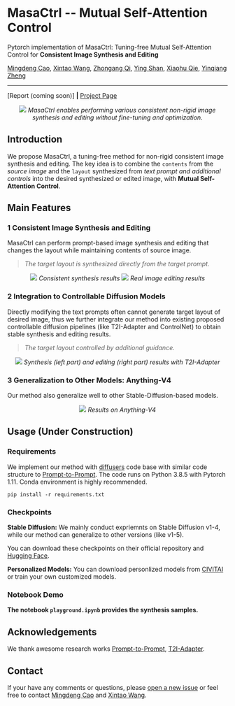 # MasaCtrl -- Mutual Self-Attention Control

Pytorch implementation of MasaCtrl: Tuning-free Mutual Self-Attention Control for **Consistent Image Synthesis and Editing**

[Mingdeng Cao](https://github.com/ljzycmd), [Xintao Wang](https://xinntao.github.io/), [Zhongang Qi](https://scholar.google.com/citations?user=zJvrrusAAAAJ), [Ying Shan](https://scholar.google.com/citations?user=4oXBp9UAAAAJ), [Xiaohu Qie](), [Yinqiang Zheng](https://scholar.google.com/citations?user=JD-5DKcAAAAJ)

---

[Report (coming soon)] **|** [Project Page](https://ljzycmd.github.io/projects/MasaCtrl/)

<div align="center">
<img src="https://huggingface.co/TencentARC/MasaCtrl/resolve/main/assets/overview.png">
<i> MasaCtrl enables performing various consistent non-rigid image synthesis and editing without fine-tuning and optimization. </i>
</div>


## Introduction

We propose MasaCtrl, a tuning-free method for non-rigid consistent image synthesis and editing. The key idea is to combine the `contents` from the *source image* and the `layout` synthesized from *text prompt and additional controls* into the desired synthesized or edited image, with **Mutual Self-Attention Control**.


## Main Features

### 1 Consistent Image Synthesis and Editing

MasaCtrl can perform prompt-based image synthesis and editing that changes the layout while maintaining contents of source image.

>*The target layout is synthesized directly from the target prompt.*

<div align="center">
<img src="https://huggingface.co/TencentARC/MasaCtrl/resolve/main/assets/results_synthetic.png">
<i>Consistent synthesis results</i>

<img src="https://huggingface.co/TencentARC/MasaCtrl/resolve/main/assets/results_real.png">
<i>Real image editing results</i>
</div>


### 2 Integration to Controllable Diffusion Models

Directly modifying the text prompts often cannot generate target layout of desired image, thus we further integrate our method into existing proposed controllable diffusion pipelines (like T2I-Adapter and ControlNet) to obtain stable synthesis and editing results.

>*The target layout controlled by additional guidance.*

<div align="center">
<img src="https://huggingface.co/TencentARC/MasaCtrl/resolve/main/assets/results_w_adapter.png">
<i>Synthesis (left part) and editing (right part) results with T2I-Adapter</i>
</div>


### 3 Generalization to Other Models: Anything-V4

Our method also generalize well to other Stable-Diffusion-based models.

<div align="center">
<img src="https://huggingface.co/TencentARC/MasaCtrl/resolve/main/assets/anythingv4_synthetic.png">
<i>Results on Anything-V4</i>
</div>


## Usage (Under Construction)

### Requirements
We implement our method with [diffusers](https://github.com/huggingface/diffusers) code base with similar code structure to [Prompt-to-Prompt](https://github.com/google/prompt-to-prompt). The code runs on Python 3.8.5 with Pytorch 1.11. Conda environment is highly recommended.

```base
pip install -r requirements.txt
```

### Checkpoints

**Stable Diffusion:**
We mainly conduct expriemnts on Stable Diffusion v1-4, while our method can generalize to other versions (like v1-5).

You can download these checkpoints on their official repository and [Hugging Face](https://huggingface.co/).

**Personalized Models:**
You can download personlized models from [CIVITAI](https://civitai.com/) or train your own customized models.


### Notebook Demo

**The notebook `playground.ipynb` provides the synthesis samples.**


## Acknowledgements

We thank awesome research works [Prompt-to-Prompt](https://github.com/google/prompt-to-prompt), [T2I-Adapter](https://github.com/TencentARC/T2I-Adapter).


## Contact

If your have any comments or questions, please [open a new issue]() or feel free to contact [Mingdeng Cao](https://github.com/ljzycmd) and [Xintao Wang](https://xinntao.github.io/).